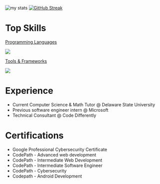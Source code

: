 <div>
  <img alt="my stats" src="https://github-readme-stats.vercel.app/api?username=Vlouis22&show_icons=true&theme=prussian"/>
  <a href="https://git.io/streak-stats"><img src="https://streak-stats.demolab.com?user=Vlouis22&theme=prussian&card_width=350" alt="GitHub Streak" /></a>
</div>
  
<h1>Top Skills</h1>

<p align="center">
  <a href="https://skillicons.dev">
    <p>Programming Languages</p>
    <img src="https://skillicons.dev/icons?i=python,java,javascript,c,cs,cpp,mysql,kotlin,html,css" />
  </a>
</p>
<p align="center">
  <a href="https://skillicons.dev">
    <p>Tools & Frameworks</p>
    <img src="https://skillicons.dev/icons?i=azure,git,react,dotnet,nodejs,figma,linux,postman,supabase,androidstudio," />
  </a>
</p>
<h1>Experience</h1>
<ul>  
  <li>Current Computer Science & Math Tutor @ Delaware State University</li>
  <li>Previous software engineer intern @ Microsoft</li>
  <li>Technical Consultant @ Code Differently</li>
</ul>

<h1>Certifications</h1>
<ul>
<li>Google Professional Cybersecurity Certificate</li>
<li>CodePath - Advanced web development</li>
<li>CodePath - Intermediate Web Development</li>
<li>CodePath - Intermediate Software Engineer</li>
<li>CodePath - Cybersecurity</li>
<li>Codepath - Android Development</li>
</ul>

